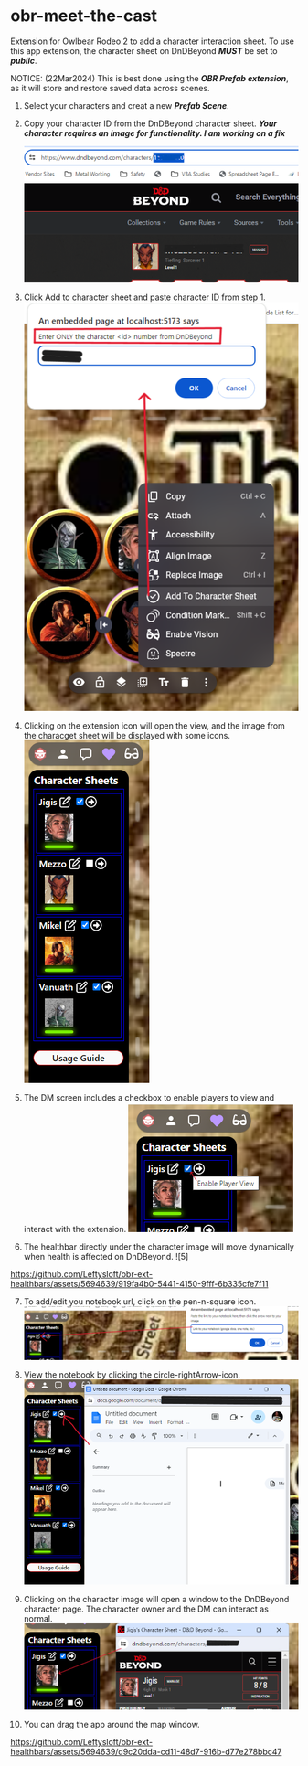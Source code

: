 # obr-meet-the-cast

Extension for Owlbear Rodeo 2 to add a character interaction sheet.
To use this app extension, the character sheet on DnDBeyond **_MUST_** be set to **_public_**.

NOTICE: (22Mar2024) This is best done using the **_OBR Prefab extension_**, as it will store and restore saved data across scenes.

1. Select your characters and creat a new **_Prefab Scene_**.

2. Copy your character ID from the DnDBeyond character sheet.
   **_Your character requires an image for functionality. I am working on a fix_**

   ![1](/screenshots/copy-url.png)

3. Click Add to character sheet and paste character ID from step 1.
   ![2](/screenshots/add-and-paste-url.png)

4. Clicking on the extension icon will open the view, and the image from the characget sheet will be displayed with some icons.
   ![3](/screenshots/dm-view.png)

5. The DM screen includes a checkbox to enable players to view and interact with the extension.
   ![4](/screenshots/enable-player-view.png)

6. The healthbar directly under the character image will move dynamically when health is affected on DnDBeyond.
   ![5]

https://github.com/Leftysloft/obr-ext-healthbars/assets/5694639/919fa4b0-5441-4150-9fff-6b335cfe7f11

7. To add/edit you notebook url, click on the pen-n-square icon.
   ![6](screenshots/edit-notebook-page.png)

8. View the notebook by clicking the circle-rightArrow-icon.
   ![7](/screenshots/view-notebook.png)

9. Clicking on the character image will open a window to the DnDBeyond character page. The character owner and the DM can interact as normal.
   ![8](/screenshots/view-dndb-character.png)

10. You can drag the app around the map window.

https://github.com/Leftysloft/obr-ext-healthbars/assets/5694639/d9c20dda-cd11-48d7-916b-d77e278bbc47
